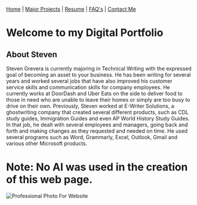 [Home](home-page.md) | [Major Projects](Major_Projects.md) | [Resume](resume.md) | [FAQ's](FAQ.md) | [Contact Me](Contact_Me.md)

# Welcome to my Digital Portfolio 

## About Steven 
Steven Grevera is currently majoring in Technical Writing with the expressed goal of becoming an asset to your business. He has been writing for several years and worked several jobs that have also improved his customer service skills and communication skills for company employees. He currently works at DoorDash and Uber Eats on the side to deliver food to those in need who are unable to leave their homes or simply are too busy to drive on their own. Previously, Steven worked at E-Writer Solutions, a ghostwriting company that created several different products, such as CDL study guides, Immigration Guides and even AP World History Study Guides. In that job, he dealt with several employees and managers, going back and forth and making changes as they requested and needed on time. He used several programs such as Word, Grammarly, Excel, Outlook, Gmail and various other Microsoft products. 



# **Note: No AI was used in the creation of this web page.** 


![Professional Photo For Website](https://github.com/user-attachments/assets/5b9bcc46-ccb6-4ee6-af24-942f0e79db1a)

